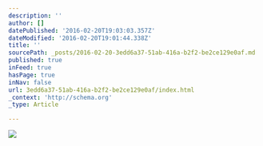 ```yaml
---
description: ''
author: []
datePublished: '2016-02-20T19:03:03.357Z'
dateModified: '2016-02-20T19:01:44.338Z'
title: ''
sourcePath: _posts/2016-02-20-3edd6a37-51ab-416a-b2f2-be2ce129e0af.md
published: true
inFeed: true
hasPage: true
inNav: false
url: 3edd6a37-51ab-416a-b2f2-be2ce129e0af/index.html
_context: 'http://schema.org'
_type: Article

---
```

![](https://the-grid-user-content.s3-us-west-2.amazonaws.com/a6db488c-2795-418b-8e42-7cfb46dba9d2.png)